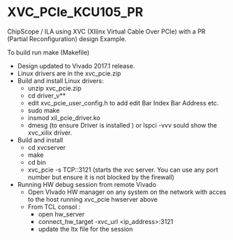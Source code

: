 # XVC_PCIe_KCU105_PR
ChipScope / ILA using XVC (XIlinx Virtual Cable Over PCIe) with a PR (Partial Reconfiguration) design Example.

To build run make (Makefile)

- Design updated to Vivado 2017.1 release.
- Linux drivers are in the xvc_pcie.zip
- Build and install Linux drivers:
    - unzip xvc_pcie.zip
    - cd driver_v**
    - edit xvc_pcie_user_config.h to add edit Bar Index Bar Address etc.
    - sudo make
    - insmod xil_pcie_driver.ko
    - dmesg (to ensure Driver is installed ) or lspci -vvv sould show the xvc_xilix driver.
- Build and install  
    - cd xvcserver
    - make
    - cd bin
    - xvc_pcie -s TCP::3121 (starts the xvc server. You can use any port number but ensure it is not blocked by the firewall)
- Running HW debug session from remote Vivado
    - Open VIvado HW manager on any system on the network with acces to the host running xvc_pcie hwserver above
    - From TCL consol :
        - open hw_server
        - connect_hw_target -xvc_url <ip_address>:3121
        - update the ltx file for the session 

